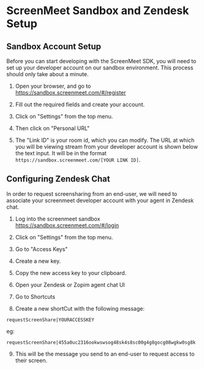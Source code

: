 # ScreenMeet Sandbox and Zendesk Setup

## Sandbox Account Setup

Before you can start developing with the ScreenMeet SDK, you will need to set up your developer account on our sandbox environment. This process should only take about a minute.

1. Open your browser, and go to https://sandbox.screenmeet.com/#/register

2. Fill out the required fields and create your account.

3. Click on "Settings" from the top menu.

4. Then click on "Personal URL"

5. The "Link ID" is your room id, which you can modify. The URL at which you will be viewing stream from your developer account is shown below the text input. It will be in the format `https://sandbox.screenmeet.com/[YOUR LINK ID]`.

## Configuring Zendesk Chat

In order to request screensharing from an end-user, we will need to associate your screenmeet developer account with your agent in Zendesk chat.

1. Log into the screenmeet sandbox https://sandbox.screenmeet.com/#/login

2. Click on "Settings" from the top menu.

3. Go to "Access Keys"

4. Create a new key.

5. Copy the new access key to your clipboard.

6. Open your Zendesk or Zopim agent chat UI

7. Go to Shortcuts

8. Create a new shortCut with the following message:

`requestScreenShare|YOURACCESSKEY`

eg:

`requestScreenShare|455a0uc2316ookwswsog48sk4s8sc00g4g8gocg08wgkw0sg8k`

9. This will be the message you send to an end-user to request access to their screen.
